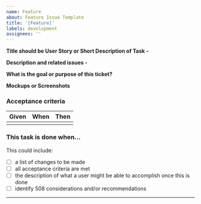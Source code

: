 ```yaml
---
name: Feature
about: Feature Issue Template
title: '[Feature]'
labels: development
assignees: ''
---
```


**Title should be User Story or Short Description of Task -**

<!-- e.g.

- As a team user, I want to be able to move a student from one roster to another.
- Create Title Case component and use for all Nav Items, Section Titles, and Table Headers -->

**Description and related issues -**
<!-- Describe the feature here and link or add dependencies to any applicable issues; include background of the problem being solved, policy, regulation, or business justification -->

**What is the goal or purpose of this ticket?**

**Mockups or Screenshots**

### Acceptance criteria

| Given | When | Then |
| ----- | ---- | ---- |
|       |      |      |

### This task is done when…

This could include:

- [ ] a list of changes to be made
- [ ] all acceptance criteria are met
- [ ] the description of what a user might be able to accomplish once this is done
- [ ] identify 508 considerations and/or recommendations

---

<!-- Add additional labels (design, dev, compliance, BUG, etc) and size before submitting. -->